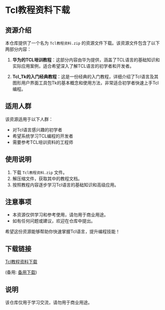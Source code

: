 # Tcl教程资料下载

## 资源介绍

本仓库提供了一个名为 `Tcl教程资料.zip` 的资源文件下载。该资源文件包含了以下两部分内容：

1. **华为的TCL培训教程**：这部分内容由华为提供，涵盖了TCL语言的基础知识和实际应用案例，适合希望深入了解TCL语言的初学者和开发者。

2. **Tcl_Tk的入门经典教程**：这是一份经典的入门教程，详细介绍了Tcl语言及其图形用户界面工具包Tk的基本概念和使用方法，非常适合初学者快速上手Tcl编程。

## 适用人群

该资源适用于以下人群：

- 对Tcl语言感兴趣的初学者
- 希望系统学习TCL编程的开发者
- 需要参考TCL培训资料的工程师

## 使用说明

1. 下载 `Tcl教程资料.zip` 文件。
2. 解压缩文件，获取其中的教程文档。
3. 按照教程内容逐步学习Tcl语言的基础知识和高级应用。

## 注意事项

- 本资源仅供学习和参考使用，请勿用于商业用途。
- 如有任何问题或建议，欢迎在仓库中提出。

希望这份资源能够帮助你快速掌握Tcl语言，提升编程技能！

## 下载链接
[Tcl教程资料下载](https://pan.quark.cn/s/0bae24ec3f5b) 

(备用: [备用下载](https://pan.baidu.com/s/14XTWuea0IWmoEB3OybgIZQ?pwd=1234))

## 说明

该仓库仅用于学习交流，请勿用于商业用途。
